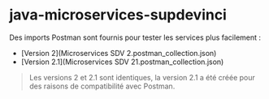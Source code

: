 # java-microservices-supdevinci

Des imports Postman sont fournis pour tester les services plus facilement :
- [Version 2](Microservices SDV 2.postman_collection.json)
- [Version 2.1](Microservices SDV 21.postman_collection.json)

> Les versions 2 et 2.1 sont identiques, la version 2.1 a été créée pour des raisons de compatibilité avec Postman.